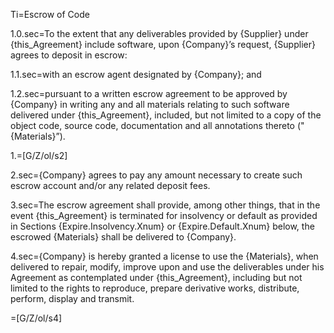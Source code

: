 Ti=Escrow of Code

1.0.sec=To the extent that any deliverables provided by {Supplier} under {this_Agreement} include software, upon {Company}’s request, {Supplier} agrees to deposit in escrow:

1.1.sec=with an escrow agent designated by {Company}; and

1.2.sec=pursuant to a written escrow agreement to be approved by {Company} in writing any and all materials relating to such software delivered under {this_Agreement}, included, but not limited to a copy of the object code, source code, documentation and all annotations thereto ("{Materials}”).

1.=[G/Z/ol/s2]

2.sec={Company} agrees to pay any amount necessary to create such escrow account and/or any related deposit fees. 

3.sec=The escrow agreement shall provide, among other things, that in the event {this_Agreement} is terminated for insolvency or default as provided in Sections {Expire.Insolvency.Xnum} or {Expire.Default.Xnum} below, the escrowed {Materials} shall be delivered to {Company}.

4.sec={Company} is hereby granted a license to use the {Materials}, when delivered to repair, modify, improve upon and use the deliverables under his Agreement as contemplated under {this_Agreement}, including but not limited to the rights to reproduce, prepare derivative works, distribute, perform, display and transmit.

=[G/Z/ol/s4]
